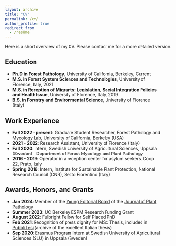 ```yaml
---
layout: archive
title: "CV"
permalink: /cv/
author_profile: true
redirect_from:
  - /resume
---
```


<p style="font-size:14px;width:600px;text-align:justify">Here is a short overview of my CV. Please contact me for a more detailed version.</p>

## Education

- **Ph.D in Forest Pathology**, University of California, Berkeley, Current
- **M.S. in Forest System Sciences and Technologies**, University of Florence, Italy, 2021
- **M.S. in Reception of Migrants: Legislation, Social Integration Policies and Health Issue**, University of Florence, Italy, 2019
- **B.S. in Forestry and Environmental Science**, University of Florence (Italy)

## Work Experience

- **Fall 2022 - present**: Graduate Student Researcher, Forest Pathology and Mycology Lab, University of California, Berkeley (USA)
- **2021 - 2022**: Research Assistant, University of Florence (Italy)
- **Fall 2020**: Intern, Swedish University of Agricultural Sciences, Uppsala (Sweden) - Department of Forest Mycology and Plant Pathology
- **2016 - 2019**: Operator in a reception center for asylum seekers, Coop 22, Prato, Italy
- **Spring 2016**: Intern, Institute for Sustainable Plant Protection, National Research Council (CNR), Sesto Fiorentino (Italy)

## Awards, Honors, and Grants

- **Jan 2024**: Member of the [Young Editorial Board](https://link.springer.com/journal/42161/updates/26325980) of the [Journal of Plant Pathology](https://link.springer.com/journal/42161)
- **Summer 2023**: UC Berkeley ESPM Research Funding Grant
- **August 2022**: Fulbright Fellow for Self Placed PhD
- **Feb 2021**: Recognition of press dignity for MSc Thesis, included in [PubbliTesi](http://lnx.pubblitesi.it/schede-sintetiche/area-scientifica/1496-edoardo-scali-analyses-on-data-from-airborne-pollen-and-spore-traps-classical-investigation-methods-and-molecular-metabarcoding-with-next-generation-sequencing) (archive of the excellent Italian thesis)
- **Sep 2020**: Erasmus Program Intern at Swedish University of Agricultural Sciences (SLU) in Uppsala (Sweden)


  

